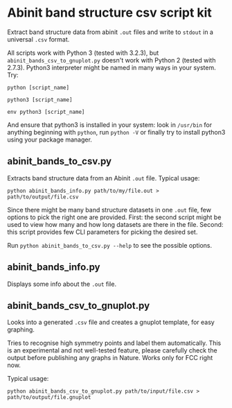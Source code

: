 # Abinit band structure csv script kit

Extract band structure data from abinit `.out` files and write to `stdout` in a universal `.csv` format.

All scripts work with Python 3 (tested with 3.2.3), but `abinit_bands_csv_to_gnuplot.py` doesn't work with Python 2 (tested with 2.7.3). Python3 interpreter might be named in many ways in your system. Try:

`python [script_name]`

`python3 [script_name]`

`env python3 [script_name]`

And ensure that python3 is installed in your system: look in `/usr/bin` for anything beginning with `python`, run `python -V` or finally try to install python3 using your package manager.

## abinit_bands_to_csv.py
Extracts band structure data from an Abinit `.out` file. Typical usage:

`python abinit_bands_info.py path/to/my/file.out > path/to/output/file.csv`

Since there might be many band structure datasets in one `.out` file, few options to pick the right one are provided. First: the second script might be used to view how many and how long datasets are there in the file. Second: this script provides few CLI parameters for picking the desired set.

Run `python abinit_bands_to_csv.py --help` to see the possible options.

## abinit_bands_info.py
Displays some info about the `.out` file.

## abinit_bands_csv_to_gnuplot.py
Looks into a generated `.csv` file and creates a gnuplot template, for easy graphing.

Tries to recognise high symmetry points and label them automatically. This is an experimental and not well-tested feature, please carefully check the output before publishing any graphs in Nature. Works only for FCC right now.

Typical usage:

`python abinit_bands_csv_to_gnuplot.py path/to/input/file.csv > path/to/output/file.gnuplot`
